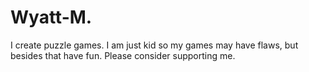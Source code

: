 # Wyatt-M.
I create puzzle games. I am just kid so my games may have flaws, but besides that have fun. Please consider supporting me.
